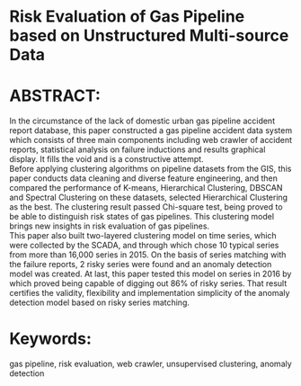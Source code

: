 # Risk Evaluation of Gas Pipeline based on Unstructured Multi-source Data  

# ABSTRACT:  
In the circumstance of the lack of domestic urban gas pipeline accident report database, this paper constructed a gas pipeline accident data system which consists of three main components including web crawler of accident reports, statistical analysis on failure inductions and results graphical display. It fills the void and is a constructive attempt.  
Before applying clustering algorithms on pipeline datasets from the GIS, this paper conducts data cleaning and diverse feature engineering, and then compared the performance of K-means, Hierarchical Clustering, DBSCAN and Spectral Clustering on these datasets, selected Hierarchical Clustering as the best. The clustering result passed Chi-square test, being proved to be able to distinguish risk states of gas pipelines. This clustering model brings new insights in risk evaluation of gas pipelines.  
This paper also built two-layered clustering model on time series, which were collected by the SCADA, and through which chose 10 typical series from more than 16,000 series in 2015. On the basis of series matching with the failure reports, 2 risky series were found and an anomaly detection model was created. At last, this paper tested this model on series in 2016 by which proved being capable of digging out 86% of risky series. That result certifies the validity, flexibility and implementation simplicity of the anomaly detection model based on risky series matching.  
# Keywords:  
gas pipeline, risk evaluation, web crawler, unsupervised clustering, anomaly detection  


